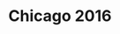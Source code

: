 ---
title: Chicago 2016
showTitle: true
image: /img/photos/FullSizeRender.jpg
materials:
description: Some description of the drawing
---